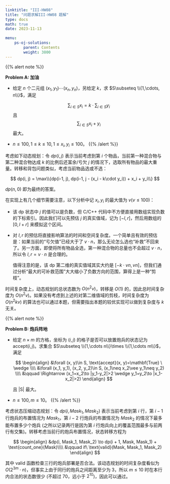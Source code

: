 ```yaml
---
linktitle: "III-HW08"
title: "问题求解III-HW08 题解"
type: docs
math: true
date: 2023-11-13

menu:
    ps-oj-solutions:
        parent: Contents
        weight: 3800
---
```


{{% alert note %}}

**Problem A: 加油**

* 给定 $n$ 个二元组 $(x_1, y_1)\cdots (x_n, y_n)$，另给定 $k$，求 $S\subseteq \\{1,\cdots, n\\}$，满足

  $$
  \sum_{i\in S} x_i = k\cdot \sum_{i\in S}y_i
  $$
  且
  $$
  \sum_{i\in S} x_i + y_i
  $$
  最大。
* $n\leq 100, 1\leq k\leq 10, 1\leq x_i, y_i\leq 100$。
{{% /alert %}}

考虑如下动态规划：令 $dp(i, j)$ 表示当前考虑到第 $i$ 个物品，当前第一种混合物与第二种混合物达成 $k$ 的比例后还富余/亏欠 $j$ 的情况下，选取所有物品的最大重量。转移和背包问题类似，考虑当前物品选或不选：

$$
dp(i, j) = \max\\{dp(i-1, j), dp(i-1, j - (x_i - k\cdot y_i)) + x_i + y_i\\}
$$

$dp(n, 0)$ 即为最终的答案。

在实现上有几个细节需要注意，以下分析中记 $x_i, y_i$ 的最大值为 $v(v\leq 100)$：
* 该 dp 状态中 $j$ 的值可以是负数，但 C/C++ 代码中不方便直接用数组实现负数的下标索引。因此我们可以先预估 $j$ 的真实值域，记为 $[-l, r]$，然后用数组的 $[0, l + r]$ 来模拟这个区间。
* 对 $l, r$ 的预估将直接影响算法的时间和空间复杂度。一个简单且有效的预估是：如果当前的“亏欠值”已经大于了 $v\cdot n$，那么无论怎么选也“补救”不回来了。另一方面，即使将所有物品全选，第一种混合物的总量也不会超过 $v\cdot n$，所以令 $l, r=v\cdot n$ 是合理的。
  
  值得注意的是，该 dp 第二维的真实值域其实大约是 $[-k\cdot vn, vn]$，但我们通过分析“最大的可补救范围”大大缩小了负数方向的范围，算得上是一种“剪枝”。

时间复杂度上，动态规划的总状态数为 $O(n^2v)$，转移是 $O(1)$ 的，因此总时间复杂度为 $O(n^2v)$。如果没有考虑到上述的对第二维值域的剪枝，时间复杂度为 $O(n^2kv)$ 的算法也可以通过本题，但需要指出本题的较优实现可以做到复杂度与 $k$ 无关。

{{% alert note %}}

**Problem B: 炮兵阵地**

* 给定 $n\times m$ 的方格，坐标为 $(i, j)$ 的格子是否可以放置炮兵的状态记为 $\text{accept}(i, j)$。求集合 $S\subseteq \\{1,\cdots n\\}\times \\{1,\cdots m\\}$，满足
  
  $$
  \begin{align}
    &\forall (x, y)\in S, \text{accept}(x, y)=\mathbf{True} \ \wedge \\\\
    &\forall (x_1, y_1), (x_2, y_2)\in S, (x_1\neq x_2\vee y_1\neq y_2) \\\\
    &\qquad \Rightarrow (x_1=x_2\to |y_1-y_2|>2 \wedge y_1=y_2\to |x_1-x_2|>2)
  \end{align}
  $$

  且 |S| 最大。
* $n\leq 100, m\leq 10$。
{{% /alert %}}

考虑状态压缩动态规划：令 $dp(i, Mask_1, Mask_2)$ 表示当前考虑到第 $i$ 行，第 $i-1$ 行炮兵的布置情况为 $Mask_1$，第 $i-2$ 行炮兵的布置情况为 $Mask_2$ 的情况下最多能布置多少个炮兵 (之所以记录两行是因为第 $i$ 行炮兵向上的覆盖范围最多与前两行有交集)。转移考虑当前行的炮兵布置情况，状态转移方程为

$$
\begin{align}
&dp(i, Mask_1, Mask_2) \to dp(i + 1, Mask, Mask_1) + \text{count_one}(Mask)\\\\
&\qquad if\ \text{valid}(Mask, Mask_1, Mask_2)
\end{align}
$$

其中 $\text{valid}$ 函数检查三行的炮兵部署是否合法。该动态规划的时间复杂度看似为 $O(2^{3m}\cdot n)$，但事实上由于同行的炮兵之间距离至少为 3，所以 $m\leq 10$ 时在本行内合法的状态数很少 (不超过 70，远小于 $2^{10}$)，因此可以通过。